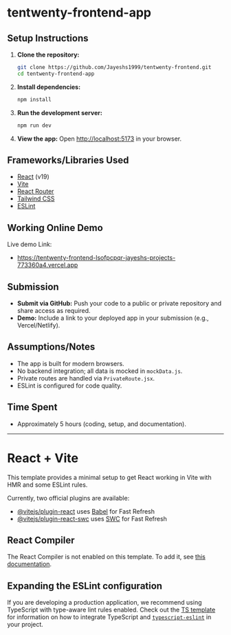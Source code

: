 # tentwenty-frontend-app

## Setup Instructions

1. **Clone the repository:**
   ```sh
   git clone https://github.com/Jayeshs1999/tentwenty-frontend.git
   cd tentwenty-frontend-app
   ```
2. **Install dependencies:**
   ```sh
   npm install
   ```
3. **Run the development server:**
   ```sh
   npm run dev
   ```
4. **View the app:**
   Open [http://localhost:5173](http://localhost:5173) in your browser.

## Frameworks/Libraries Used

- [React](https://react.dev/) (v19)
- [Vite](https://vitejs.dev/)
- [React Router](https://reactrouter.com/)
- [Tailwind CSS](https://tailwindcss.com/)
- [ESLint](https://eslint.org/)

## Working Online Demo

Live demo Link:

- https://tentwenty-frontend-lsofpcpqr-jayeshs-projects-773360a4.vercel.app

## Submission

- **Submit via GitHub:** Push your code to a public or private repository and share access as required.
- **Demo:** Include a link to your deployed app in your submission (e.g., Vercel/Netlify).

## Assumptions/Notes

- The app is built for modern browsers.
- No backend integration; all data is mocked in `mockData.js`.
- Private routes are handled via `PrivateRoute.jsx`.
- ESLint is configured for code quality.

## Time Spent

- Approximately 5 hours (coding, setup, and documentation).

---

# React + Vite

This template provides a minimal setup to get React working in Vite with HMR and some ESLint rules.

Currently, two official plugins are available:

- [@vitejs/plugin-react](https://github.com/vitejs/vite-plugin-react/blob/main/packages/plugin-react) uses [Babel](https://babeljs.io/) for Fast Refresh
- [@vitejs/plugin-react-swc](https://github.com/vitejs/vite-plugin-react/blob/main/packages/plugin-react-swc) uses [SWC](https://swc.rs/) for Fast Refresh

## React Compiler

The React Compiler is not enabled on this template. To add it, see [this documentation](https://react.dev/learn/react-compiler/installation).

## Expanding the ESLint configuration

If you are developing a production application, we recommend using TypeScript with type-aware lint rules enabled. Check out the [TS template](https://github.com/vitejs/vite/tree/main/packages/create-vite/template-react-ts) for information on how to integrate TypeScript and [`typescript-eslint`](https://typescript-eslint.io) in your project.
